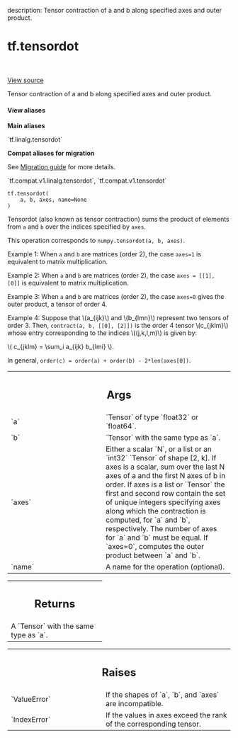 description: Tensor contraction of a and b along specified axes and outer product.

<div itemscope itemtype="http://developers.google.com/ReferenceObject">
<meta itemprop="name" content="tf.tensordot" />
<meta itemprop="path" content="Stable" />
</div>

# tf.tensordot

<!-- Insert buttons and diff -->

<table class="tfo-notebook-buttons tfo-api nocontent" align="left">

</table>

<a target="_blank" class="external" href="/code/stable/tensorflow/python/ops/math_ops.py">View source</a>



Tensor contraction of a and b along specified axes and outer product.


<section class="expandable">
  <h4 class="showalways">View aliases</h4>
  <p>
<b>Main aliases</b>
<p>`tf.linalg.tensordot`</p>

<b>Compat aliases for migration</b>
<p>See
<a href="https://www.tensorflow.org/guide/migrate">Migration guide</a> for
more details.</p>
<p>`tf.compat.v1.linalg.tensordot`, `tf.compat.v1.tensordot`</p>
</p>
</section>

<pre class="devsite-click-to-copy prettyprint lang-py tfo-signature-link">
<code>tf.tensordot(
    a, b, axes, name=None
)
</code></pre>



<!-- Placeholder for "Used in" -->

Tensordot (also known as tensor contraction) sums the product of elements
from `a` and `b` over the indices specified by `axes`.

This operation corresponds to `numpy.tensordot(a, b, axes)`.

Example 1: When `a` and `b` are matrices (order 2), the case `axes=1`
is equivalent to matrix multiplication.

Example 2: When `a` and `b` are matrices (order 2), the case
`axes = [[1], [0]]` is equivalent to matrix multiplication.

Example 3: When `a` and `b` are matrices (order 2), the case `axes=0` gives
the outer product, a tensor of order 4.

Example 4: Suppose that \\(a_{ijk}\\) and \\(b_{lmn}\\) represent two
tensors of order 3. Then, `contract(a, b, [[0], [2]])` is the order 4 tensor
\\(c_{jklm}\\) whose entry
corresponding to the indices \\((j,k,l,m)\\) is given by:

\\( c_{jklm} = \sum_i a_{ijk} b_{lmi} \\).

In general, `order(c) = order(a) + order(b) - 2*len(axes[0])`.

<!-- Tabular view -->
 <table class="responsive fixed orange">
<colgroup><col width="214px"><col></colgroup>
<tr><th colspan="2"><h2 class="add-link">Args</h2></th></tr>

<tr>
<td>
`a`<a id="a"></a>
</td>
<td>
`Tensor` of type `float32` or `float64`.
</td>
</tr><tr>
<td>
`b`<a id="b"></a>
</td>
<td>
`Tensor` with the same type as `a`.
</td>
</tr><tr>
<td>
`axes`<a id="axes"></a>
</td>
<td>
Either a scalar `N`, or a list or an `int32` `Tensor` of shape [2, k].
If axes is a scalar, sum over the last N axes of a and the first N axes of
b in order. If axes is a list or `Tensor` the first and second row contain
the set of unique integers specifying axes along which the contraction is
computed, for `a` and `b`, respectively. The number of axes for `a` and
`b` must be equal. If `axes=0`, computes the outer product between `a` and
`b`.
</td>
</tr><tr>
<td>
`name`<a id="name"></a>
</td>
<td>
A name for the operation (optional).
</td>
</tr>
</table>



<!-- Tabular view -->
 <table class="responsive fixed orange">
<colgroup><col width="214px"><col></colgroup>
<tr><th colspan="2"><h2 class="add-link">Returns</h2></th></tr>
<tr class="alt">
<td colspan="2">
A `Tensor` with the same type as `a`.
</td>
</tr>

</table>



<!-- Tabular view -->
 <table class="responsive fixed orange">
<colgroup><col width="214px"><col></colgroup>
<tr><th colspan="2"><h2 class="add-link">Raises</h2></th></tr>

<tr>
<td>
`ValueError`<a id="ValueError"></a>
</td>
<td>
If the shapes of `a`, `b`, and `axes` are incompatible.
</td>
</tr><tr>
<td>
`IndexError`<a id="IndexError"></a>
</td>
<td>
If the values in axes exceed the rank of the corresponding
tensor.
</td>
</tr>
</table>

